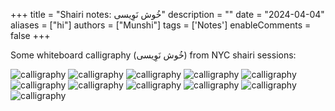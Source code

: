 +++
title = "Shairi notes:   خُوش نَوِیسی"
description = ""
date = "2024-04-04"
aliases = ["hi"]
authors = ["Munshi"]
tags = ['Notes']
enableComments = false
+++

Some whiteboard calligraphy (خُوش نَوِیسی) from NYC shairi sessions:

![calligraphy](history2.jpeg)
![calligraphy](rumi.jpeg)
![calligraphy](ih.jpeg)
![calligraphy](workshop.jpeg)
![calligraphy](aleem.jpeg) 
![calligraphy](fehmida.jpeg) 
![calligraphy](bulleh_shah.jpeg)
![calligraphy](nmd.jpeg)
![calligraphy](nmr.jpeg)
![calligraphy](agha.jpeg)
![calligraphy](roof.jpg)







